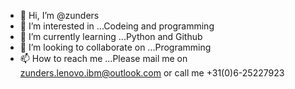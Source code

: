 - 👋 Hi, I’m @zunders
- 👀 I’m interested in ...Codeing and programming
- 🌱 I’m currently learning ...Python and Github
- 💞️ I’m looking to collaborate on ...Programming
- 📫 How to reach me ...Please mail me on zunders.lenovo.ibm@outlook.com or call me +31(0)6-25227923

<!---
zunders/zunders is a ✨ special ✨ repository because its `README.md` (this file) appears on your GitHub profile.
You can click the Preview link to take a look at your changes.
--->
